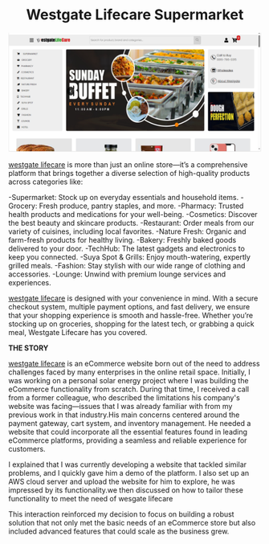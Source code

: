 <div align="center">
<h1>Westgate Lifecare Supermarket</h1>
</div>


![Project Screenshot](images/Screenshot%20(559).png)


[westgate lifecare](https://westgatelifecare.com.ng) is more than just an online store—it’s a comprehensive platform that brings together a diverse selection of high-quality products across categories like:

-Supermarket: Stock up on everyday essentials and household items.
-Grocery: Fresh produce, pantry staples, and more.
-Pharmacy: Trusted health products and medications for your well-being.
-Cosmetics: Discover the best beauty and skincare products.
-Restaurant: Order meals from our variety of cuisines, including local favorites.
-Nature Fresh: Organic and farm-fresh products for healthy living.
-Bakery: Freshly baked goods delivered to your door.
-TechHub: The latest gadgets and electronics to keep you connected.
-Suya Spot & Grills: Enjoy mouth-watering, expertly grilled meals.
-Fashion: Stay stylish with our wide range of clothing and accessories.
-Lounge: Unwind with premium lounge services and experiences.

[westgate lifecare](https://westgatelifecare.com.ng) is designed with your convenience in mind. With a secure checkout system, multiple payment options, and fast delivery, we ensure that your shopping experience is smooth and hassle-free. Whether you’re stocking up on groceries, shopping for the latest tech, or grabbing a quick meal, Westgate Lifecare has you covered.


**THE STORY**
 
[westgate lifecare](https://westgatelifecare.com.ng) is an eCommerce website born out of the need to address challenges faced by many enterprises in the online retail space. Initially, I was working on a personal solar energy project where I was building the eCommerce functionality from scratch. During that time, I received a call from a former colleague, who described the limitations his company's website was facing—issues that I was already familiar with from my previous work in that industry.His main concerns centered around the payment gateway, cart system, and inventory management. He needed a website that could incorporate all the essential features found in leading eCommerce platforms, providing a seamless and reliable experience for customers.

I explained that I was currently developing a website that tackled similar problems, and I quickly gave him a demo of the platform. I also set up an AWS cloud server and upload the website for him to explore, he was impressed by its functionality.we then discussed on how to tailor these functionality to meet the need of wesgate lifecare 

This interaction reinforced my decision to focus on building a robust solution that not only met the basic needs of an eCommerce store but also included advanced features that could scale as the business grew.